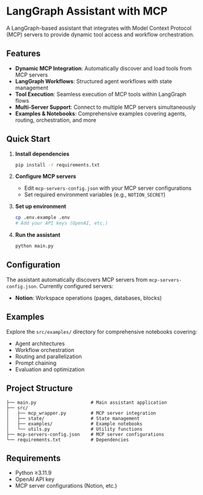 # LangGraph Assistant with MCP

A LangGraph-based assistant that integrates with Model Context Protocol (MCP) servers to provide dynamic tool access and workflow orchestration.

## Features

- **Dynamic MCP Integration**: Automatically discover and load tools from MCP servers
- **LangGraph Workflows**: Structured agent workflows with state management  
- **Tool Execution**: Seamless execution of MCP tools within LangGraph flows
- **Multi-Server Support**: Connect to multiple MCP servers simultaneously
- **Examples & Notebooks**: Comprehensive examples covering agents, routing, orchestration, and more

## Quick Start

1. **Install dependencies**
   ```bash
   pip install -r requirements.txt
   ```

2. **Configure MCP servers**
   - Edit `mcp-servers-config.json` with your MCP server configurations
   - Set required environment variables (e.g., `NOTION_SECRET`)

3. **Set up environment**
   ```bash
   cp .env.example .env
   # Add your API keys (OpenAI, etc.)
   ```

4. **Run the assistant**
   ```bash
   python main.py
   ```

## Configuration

The assistant automatically discovers MCP servers from `mcp-servers-config.json`. Currently configured servers:
- **Notion**: Workspace operations (pages, databases, blocks)

## Examples

Explore the `src/examples/` directory for comprehensive notebooks covering:
- Agent architectures
- Workflow orchestration  
- Routing and parallelization
- Prompt chaining
- Evaluation and optimization

## Project Structure

```
├── main.py                    # Main assistant application
├── src/
│   ├── mcp_wrapper.py         # MCP server integration
│   ├── state/                 # State management
│   ├── examples/              # Example notebooks
│   └── utils.py               # Utility functions
├── mcp-servers-config.json    # MCP server configurations
└── requirements.txt           # Dependencies
```

## Requirements

- Python ≥3.11.9
- OpenAI API key
- MCP server configurations (Notion, etc.) 